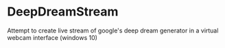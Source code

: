 # DeepDreamStream
Attempt to create live stream of google's deep dream generator in a virtual webcam interface (windows 10)
